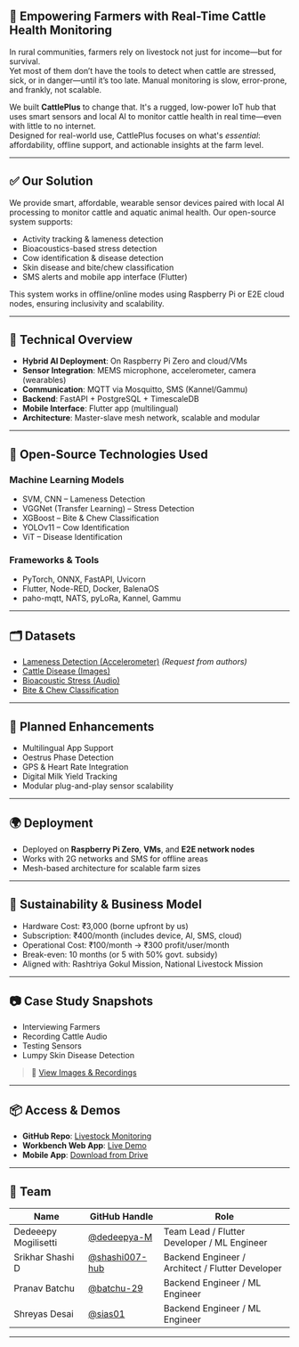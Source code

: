 ## 🐄 **Empowering Farmers with Real-Time Cattle Health Monitoring**

In rural communities, farmers rely on livestock not just for income—but for survival.  
Yet most of them don’t have the tools to detect when cattle are stressed, sick, or in danger—until it’s too late. Manual monitoring is slow, error-prone, and frankly, not scalable.

We built **CattlePlus** to change that. It's a rugged, low-power IoT hub that uses smart sensors and local AI to monitor cattle health in real time—even with little to no internet.  
Designed for real-world use, CattlePlus focuses on what's *essential*: affordability, offline support, and actionable insights at the farm level.


---

## ✅ Our Solution
We provide smart, affordable, wearable sensor devices paired with local AI processing to monitor cattle and aquatic animal health. Our open-source system supports:

- Activity tracking & lameness detection  
- Bioacoustics-based stress detection  
- Cow identification & disease detection  
- Skin disease and bite/chew classification  
- SMS alerts and mobile app interface (Flutter)

This system works in offline/online modes using Raspberry Pi or E2E cloud nodes, ensuring inclusivity and scalability.

---

## 🧠 Technical Overview

- **Hybrid AI Deployment**: On Raspberry Pi Zero and cloud/VMs
- **Sensor Integration**: MEMS microphone, accelerometer, camera (wearables)
- **Communication**: MQTT via Mosquitto, SMS (Kannel/Gammu)
- **Backend**: FastAPI + PostgreSQL + TimescaleDB
- **Mobile Interface**: Flutter app (multilingual)
- **Architecture**: Master-slave mesh network, scalable and modular

---

## 🔧 Open-Source Technologies Used

### Machine Learning Models
- SVM, CNN – Lameness Detection  
- VGGNet (Transfer Learning) – Stress Detection  
- XGBoost – Bite & Chew Classification  
- YOLOv11 – Cow Identification  
- ViT – Disease Identification  

### Frameworks & Tools
- PyTorch, ONNX, FastAPI, Uvicorn  
- Flutter, Node-RED, Docker, BalenaOS  
- paho-mqtt, NATS, pyLoRa, Kannel, Gammu

---

## 🗂 Datasets

- [Lameness Detection (Accelerometer)](https://www.sciencedirect.com/science/article/pii/S0168169923008888) *(Request from authors)*
- [Cattle Disease (Images)](https://universe.roboflow.com/sliit-kuemd/cattle-diseases)
- [Bioacoustic Stress (Audio)](https://www.kaggle.com/datasets/lscadfacomufms/cattle-bioacoustic-dataset)
- [Bite & Chew Classification](https://dataverse.unr.edu.ar/dataset.xhtml?persistentId=doi:10.57715/UNR/T7SDAX)

---

## 🔮 Planned Enhancements

- Multilingual App Support  
- Oestrus Phase Detection  
- GPS & Heart Rate Integration  
- Digital Milk Yield Tracking  
- Modular plug-and-play sensor scalability

---

## 🌍 Deployment

- Deployed on **Raspberry Pi Zero**, **VMs**, and **E2E network nodes**
- Works with 2G networks and SMS for offline areas
- Mesh-based architecture for scalable farm sizes

---

## 💸 Sustainability & Business Model

- Hardware Cost: ₹3,000 (borne upfront by us)  
- Subscription: ₹400/month (includes device, AI, SMS, cloud)  
- Operational Cost: ₹100/month → ₹300 profit/user/month  
- Break-even: 10 months (or 5 with 50% govt. subsidy)  
- Aligned with: Rashtriya Gokul Mission, National Livestock Mission

---

## 📷 Case Study Snapshots

- Interviewing Farmers  
- Recording Cattle Audio  
- Testing Sensors  
- Lumpy Skin Disease Detection

> 📸 [View Images & Recordings](https://github.com/shashi007-hub/livestock-monitoring)

---

## 📦 Access & Demos

- **GitHub Repo**: [Livestock Monitoring](https://github.com/shashi007-hub/livestock-monitoring)  
- **Workbench Web App**: [Live Demo](http://164.52.194.74:8000/)  
- **Mobile App**: [Download from Drive](https://drive.google.com/drive/folders/12bX0ncqKzv1TpDrqnhcI4tGe6obPycIU?usp=sharing)

---

## 👥 Team

| Name                 | GitHub Handle                                  | Role                                                   |
|----------------------|-------------------------------------------------|--------------------------------------------------------|
| Dedeeepy Mogilisetti | [@dedeepya-M](https://github.com/dedeepya-M)   | Team Lead / Flutter Developer / ML Engineer           |
| Srikhar Shashi D     | [@shashi007-hub](https://github.com/shashi007-hub) | Backend Engineer / Architect / Flutter Developer      |
| Pranav Batchu        | [@batchu-29](https://github.com/batchu-29)     | Backend Engineer / ML Engineer                        |
| Shreyas Desai        | [@sias01](https://github.com/sias01)           | Backend Engineer / ML Engineer                        |


---


